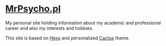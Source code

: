 # [MrPsycho.pl](https://new.mrpsycho.pl)
My personal site holding information about my academic and professional career and also my interests and hobbies.

This site is based on [Hexo](https://hexo.io/) and personalized [Cactus](https://github.com/probberechts/hexo-theme-cactus) theme.
